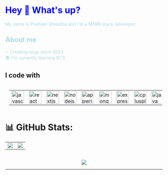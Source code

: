 <h1 align="left" style="color: blue;">Hey 👋 What's up?</h1>

<p align="left" style="color: #ADD8E6;">My name is Pratham Shrestha and I'm a MERN stack developer.</p>

<h2 align="left" style="color: #ADD8E6;">About me</h2>

<p align="left" style="color: #ADD8E6;">✨ Creating bugs since 2023<br>📚 I'm currently learning BCS</p>


###

<h2 align="left">I code with</h2>

###

<table align="center" style="border: 2px solid white; padding: 10px;">
  <tr>
    <td>
      <img src="https://cdn.jsdelivr.net/gh/devicons/devicon/icons/javascript/javascript-original.svg" height="40" alt="javascript logo" />
    </td>
    <td>
      <img src="https://cdn.jsdelivr.net/gh/devicons/devicon/icons/react/react-original.svg" height="40" alt="react logo" />
    </td>
    <td>
      <img src="https://cdn.jsdelivr.net/gh/devicons/devicon/icons/nextjs/nextjs-original.svg" height="40" alt="nextjs logo" />
    </td>
    <td>
      <img src="https://cdn.jsdelivr.net/gh/devicons/devicon/icons/nodejs/nodejs-original.svg" height="40" alt="nodejs logo" />
    </td>
    <td>
      <img src="https://cdn.jsdelivr.net/gh/devicons/devicon/icons/appwrite/appwrite-original.svg" height="40" alt="appwrite logo" />
    </td>
    <td>
      <img src="https://cdn.jsdelivr.net/gh/devicons/devicon/icons/mongodb/mongodb-original.svg" height="40" alt="mongodb logo" />
    </td>
    <td>
      <img src="https://cdn.jsdelivr.net/gh/devicons/devicon/icons/express/express-original.svg" height="40" alt="express logo" />
    </td>
    <td>
      <img src="https://cdn.jsdelivr.net/gh/devicons/devicon/icons/cplusplus/cplusplus-original.svg" height="40" alt="cplusplus logo" />
    </td>
    <td>
      <img src="https://cdn.jsdelivr.net/gh/devicons/devicon/icons/java/java-original.svg" height="40" alt="java logo" />
    </td>
  </tr>
</table>


# 📊 GitHub Stats:

<div align="center">

  <table>
    <tr>
      <td>
        <img src="https://github-readme-stats.vercel.app/api?username=PrathamShrestha69&theme=dark&hide_border=false&include_all_commits=false&count_private=false" />
      </td>
      <td>
        <img src="https://nirzak-streak-stats.vercel.app/?user=PrathamShrestha69&theme=dark&hide_border=false" />
      </td>
    </tr>
  </table>

  <br/>

  <img src="https://github-readme-stats.vercel.app/api/top-langs/?username=PrathamShrestha69&theme=dark&hide_border=false&include_all_commits=false&count_private=false&layout=compact" />
  
</div>


---



<!-- Proudly created with GPRM ( https://gprm.itsvg.in ) -->
